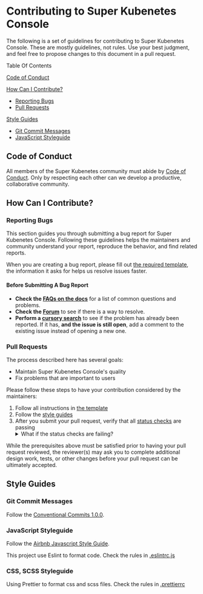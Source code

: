 # Contributing to Super Kubenetes Console

The following is a set of guidelines for contributing to Super Kubenetes Console. These are mostly guidelines, not rules. Use your best judgment, and feel free to propose changes to this document in a pull request.

Table Of Contents

[Code of Conduct](#code-of-conduct)

[How Can I Contribute?](#how-can-i-contribute)
  * [Reporting Bugs](#reporting-bugs)
  * [Pull Requests](#pull-requests)

[Style Guides](#style-guides)
  * [Git Commit Messages](#git-commit-messages)
  * [JavaScript Styleguide](#javascript-styleguide)

## Code of Conduct
All members of the Super Kubenetes community must abide by [Code of Conduct](docs/code-of-conduct.md). Only by respecting each other can we develop a productive, collaborative community.

## How Can I Contribute?

### Reporting Bugs

This section guides you through submitting a bug report for Super Kubenetes Console. Following these guidelines helps the maintainers and community understand your report, reproduce the behavior, and find related reports.

When you are creating a bug report, please fill out [the required template](https://github.com/super-kubenetes/console/blob/master/.github/ISSUE_TEMPLATE/bug_report.md), the information it asks for helps us resolve issues faster.

#### Before Submitting A Bug Report

* **Check the [FAQs on the docs](https://kubesphere.io/docs/v2.1/zh-CN/faq/faq-console/)** for a list of common questions and problems.
* **Check the [Forum](https://kubesphere.io/forum/)** to see if there is a way to resolve.
* **Perform a [cursory search](https://github.com/super-kubenetes/console/issues)** to see if the problem has already been reported. If it has, **and the issue is still open**, add a comment to the existing issue instead of opening a new one.

### Pull Requests

The process described here has several goals:

- Maintain Super Kubenetes Console's quality
- Fix problems that are important to users

Please follow these steps to have your contribution considered by the maintainers:

1. Follow all instructions in [the template](https://github.com/super-kubenetes/console/blob/master/.github/PULL_REQUEST_TEMPLATE.md)
2. Follow the [style guides](#style-guides)
3. After you submit your pull request, verify that all [status checks](https://help.github.com/articles/about-status-checks/) are passing <details><summary>What if the status checks are failing?</summary>If a status check is failing, and you believe that the failure is unrelated to your change, please leave a comment on the pull request explaining why you believe the failure is unrelated. A maintainer will re-run the status check for you. If we conclude that the failure was a false positive, then we will open an issue to track that problem with our status check suite.</details>

While the prerequisites above must be satisfied prior to having your pull request reviewed, the reviewer(s) may ask you to complete additional design work, tests, or other changes before your pull request can be ultimately accepted.

## Style Guides

### Git Commit Messages

Follow the [Conventional Commits 1.0.0](https://www.conventionalcommits.org/en/v1.0.0/).

### JavaScript Styleguide

Follow the [Airbnb Javascript Style Guide](https://github.com/airbnb/javascript#table-of-contents).

This project use Eslint to format code. Check the rules in [.eslintrc.js](./.eslintrc.js)

### CSS, SCSS Styleguide

Using Prettier to format css and scss files. Check the rules in [.prettierrc](./.prettierrc)
